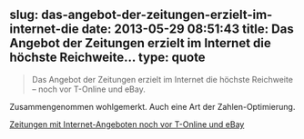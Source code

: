 slug: das-angebot-der-zeitungen-erzielt-im-internet-die
date: 2013-05-29 08:51:43
title: Das Angebot der Zeitungen erzielt im Internet die höchste Reichweite...
type: quote
---

> Das Angebot der Zeitungen erzielt im Internet die höchste Reichweite – noch vor T-Online und eBay.

Zusammengenommen wohlgemerkt. Auch eine Art der Zahlen-Optimierung.

 [Zeitungen mit Internet-Angeboten noch vor T-Online und eBay](http://www.mindenertageblatt.de/blog_mt_intern/?p=8951)
